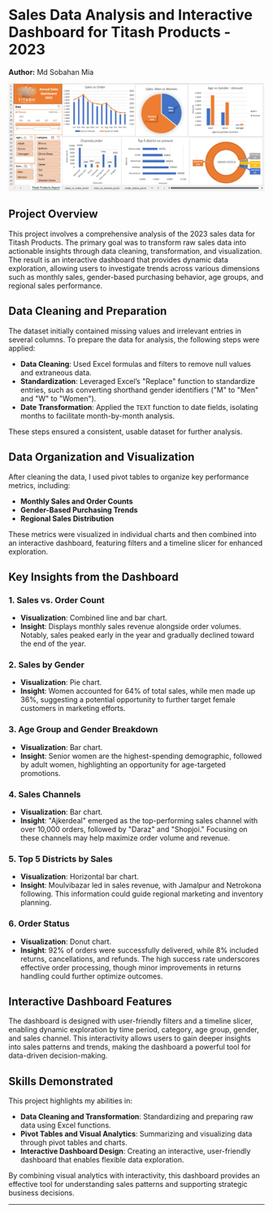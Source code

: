 # Sales Data Analysis and Interactive Dashboard for Titash Products - 2023

**Author:** Md Sobahan Mia


![Sales Dashboard Screenshot](./dashboard_picture.png)

## Project Overview
This project involves a comprehensive analysis of the 2023 sales data for Titash Products. The primary goal was to transform raw sales data into actionable insights through data cleaning, transformation, and visualization. The result is an interactive dashboard that provides dynamic data exploration, allowing users to investigate trends across various dimensions such as monthly sales, gender-based purchasing behavior, age groups, and regional sales performance.

## Data Cleaning and Preparation
The dataset initially contained missing values and irrelevant entries in several columns. To prepare the data for analysis, the following steps were applied:
- **Data Cleaning**: Used Excel formulas and filters to remove null values and extraneous data.
- **Standardization**: Leveraged Excel’s "Replace" function to standardize entries, such as converting shorthand gender identifiers ("M" to "Men" and "W" to "Women").
- **Date Transformation**: Applied the `TEXT` function to date fields, isolating months to facilitate month-by-month analysis.

These steps ensured a consistent, usable dataset for further analysis.

## Data Organization and Visualization
After cleaning the data, I used pivot tables to organize key performance metrics, including:
- **Monthly Sales and Order Counts**
- **Gender-Based Purchasing Trends**
- **Regional Sales Distribution**

These metrics were visualized in individual charts and then combined into an interactive dashboard, featuring filters and a timeline slicer for enhanced exploration.

## Key Insights from the Dashboard

### 1. Sales vs. Order Count
   - **Visualization**: Combined line and bar chart.
   - **Insight**: Displays monthly sales revenue alongside order volumes. Notably, sales peaked early in the year and gradually declined toward the end of the year.

### 2. Sales by Gender
   - **Visualization**: Pie chart.
   - **Insight**: Women accounted for 64% of total sales, while men made up 36%, suggesting a potential opportunity to further target female customers in marketing efforts.

### 3. Age Group and Gender Breakdown
   - **Visualization**: Bar chart.
   - **Insight**: Senior women are the highest-spending demographic, followed by adult women, highlighting an opportunity for age-targeted promotions.

### 4. Sales Channels
   - **Visualization**: Bar chart.
   - **Insight**: "Ajkerdeal" emerged as the top-performing sales channel with over 10,000 orders, followed by "Daraz" and "Shopjoi." Focusing on these channels may help maximize order volume and revenue.

### 5. Top 5 Districts by Sales
   - **Visualization**: Horizontal bar chart.
   - **Insight**: Moulvibazar led in sales revenue, with Jamalpur and Netrokona following. This information could guide regional marketing and inventory planning.

### 6. Order Status
   - **Visualization**: Donut chart.
   - **Insight**: 92% of orders were successfully delivered, while 8% included returns, cancellations, and refunds. The high success rate underscores effective order processing, though minor improvements in returns handling could further optimize outcomes.

## Interactive Dashboard Features
The dashboard is designed with user-friendly filters and a timeline slicer, enabling dynamic exploration by time period, category, age group, gender, and sales channel. This interactivity allows users to gain deeper insights into sales patterns and trends, making the dashboard a powerful tool for data-driven decision-making.

## Skills Demonstrated
This project highlights my abilities in:
- **Data Cleaning and Transformation**: Standardizing and preparing raw data using Excel functions.
- **Pivot Tables and Visual Analytics**: Summarizing and visualizing data through pivot tables and charts.
- **Interactive Dashboard Design**: Creating an interactive, user-friendly dashboard that enables flexible data exploration.

By combining visual analytics with interactivity, this dashboard provides an effective tool for understanding sales patterns and supporting strategic business decisions.

---


